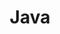 ---
title: "Java"
description: "Java related content"
slug: "java"
image: "/images/db3787141d668b1b21ce6510b847fa3b.png"
style:
    background: "#42a5f5"
    color: "#fff"
--- 